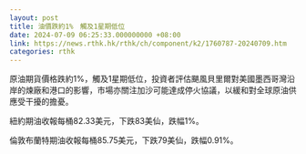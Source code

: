 ```yaml
---
layout: post
title: 油價跌約1%　觸及1星期低位
date: 2024-07-09 06:25:33.000000000 +08:00
link: https://news.rthk.hk/rthk/ch/component/k2/1760787-20240709.htm
categories: rthk
---
```


原油期貨價格跌約1%，觸及1星期低位，投資者評估颶風貝里爾對美國墨西哥灣沿岸的煉廠和港口的影響，市場亦關注加沙可能達成停火協議，以緩和對全球原油供應受干擾的擔憂。

紐約期油收報每桶82.33美元，下跌83美仙，跌幅1%。

倫敦布蘭特期油收報每桶85.75美元，下跌79美仙，跌幅0.91%。
